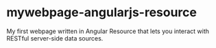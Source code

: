 # mywebpage-angularjs-resource

My first webpage written in Angular Resource that lets you interact with RESTful server-side data sources.

